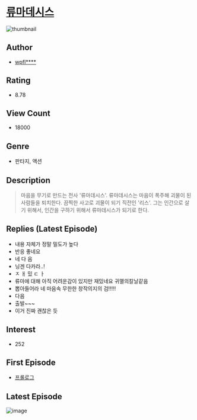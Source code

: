 # [류마데시스](https://comic.naver.com/bestChallenge/list?titleId=798697)
![thumbnail](https://image-comic.pstatic.net/user_contents_data/challenge_comic/2022/10/02/357519/thumbnail_202x164c20c43a2_5672_4682_92b7_49b05469d810_00000472.JPEG)

## Author
- [wpfl****](https://comic.naver.com/artistTitle?id=357519)

## Rating
- 8.78

## View Count
- 18000

## Genre
- 판타지, 액션

## Description
> 마음을 무기로 만드는 전사 '류마데시스'. 류마데시스는 마음이 폭주해 괴물이 된 사람들을 퇴치한다. 끔찍한 사고로 괴물이 되기 직전인 '리스'. 그는 인간으로 살기 위해서, 인간을 구하기 위해서 류마데시스가 되기로 한다.

## Replies (Latest Episode)
- 내용 자체가 정말 밀도가 높다
- 반응 좋네요
- 네 다 음
- 닝겐 다카라..!
- ㅈ ㅐ 밌 ㄷ ㅏ
- 류마에 대해 아직 어려운감이 있지만 재밌네요 귀멸의칼날같음
- 뽑아들어라 네 마음속 무한한 창작의지의 검!!!!!
- 다음
- 출발~~~
- 이거 진짜 괜찮은 듯

## Interest
- 252

## First Episode
- [프롤로그](https://comic.naver.com/bestChallenge/detail?titleId=798697&no=1)

## Latest Episode
![image](https://image-comic.pstatic.net/user_contents_data/challenge_comic/2023/01/16/357519/upload_3487536758343939896.jpeg)
